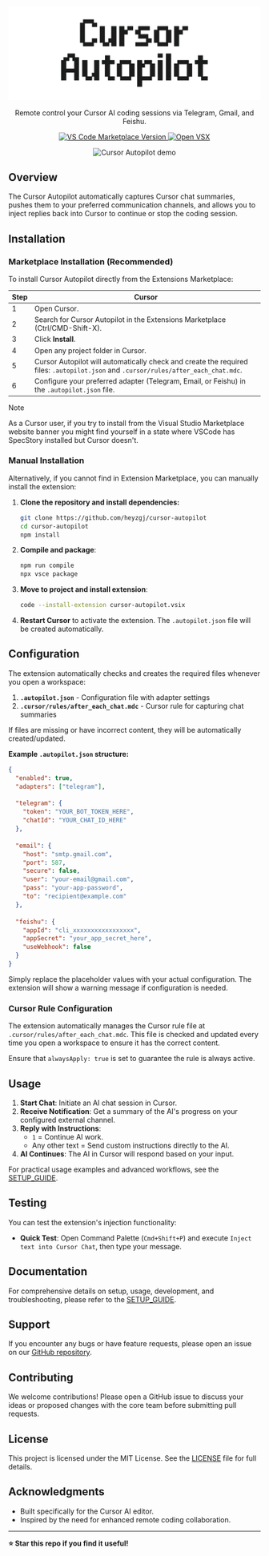 <p align="center">
  <img src="./autopilot.png" alt="Cursor Autopilot Logo">
</p>
<p align="center">Remote control your Cursor AI coding sessions via Telegram, Gmail, and Feishu.</p>

<p align="center">
  <a href="https://marketplace.visualstudio.com/items?itemName=heyzgj.cursor-autopilot">
    <img src="https://img.shields.io/visual-studio-marketplace/v/heyzgj.cursor-autopilot?label=VS%20Code&color=blue&logo=visual-studio-code&logoColor=white" alt="VS Code Marketplace Version">
  </a>
  <a href="https://open-vsx.org/extension/heyzgj/cursor-autopilot">
    <img src="https://img.shields.io/static/v1?label=Open%20VSX&message=Cursor%20Autopilot&color=blue&style=flat-square&logo=visual-studio-code&logoColor=white" alt="Open VSX">
  </a>
</p>

<p align="center">
  <img src="./.assets/demo_gif.gif" width="880" alt="Cursor Autopilot demo" />
</p>

## Overview

The Cursor Autopilot automatically captures Cursor chat summaries, pushes them to your preferred communication channels, and allows you to inject replies back into Cursor to continue or stop the coding session. 

## Installation

### Marketplace Installation (Recommended)

To install Cursor Autopilot directly from the Extensions Marketplace:

| Step | Cursor |
| --- | --- |
| 1 | Open Cursor. |
| 2 | Search for Cursor Autopilot in the Extensions Marketplace (Ctrl/CMD-Shift-X). |
| 3 | Click **Install**. |
| 4 | Open any project folder in Cursor. |
| 5 | Cursor Autopilot will automatically check and create the required files: `.autopilot.json` and `.cursor/rules/after_each_chat.mdc`. |
| 6 | Configure your preferred adapter (Telegram, Email, or Feishu) in the `.autopilot.json` file. |

> [!NOTE]
> As a Cursor user, if you try to install from the Visual Studio Marketplace website banner you might find yourself in a state where VSCode has SpecStory installed but Cursor doesn't.

### Manual Installation

Alternatively, if you cannot find in Extension Marketplace, you can manually install the extension:

1.  **Clone the repository and install dependencies:**
    ```bash
    git clone https://github.com/heyzgj/cursor-autopilot
    cd cursor-autopilot
    npm install
    ```
2.  **Compile and package**:
    ```bash
    npm run compile
    npx vsce package
    ```
4.  **Move to project and install extension**:
    ```bash
    code --install-extension cursor-autopilot.vsix
    ```
5. **Restart Cursor** to activate the extension. The `.autopilot.json` file will be created automatically.

## Configuration

The extension automatically checks and creates the required files whenever you open a workspace:

1. **`.autopilot.json`** - Configuration file with adapter settings
2. **`.cursor/rules/after_each_chat.mdc`** - Cursor rule for capturing chat summaries

If files are missing or have incorrect content, they will be automatically created/updated.

**Example `.autopilot.json` structure:**

```json
{
  "enabled": true,
  "adapters": ["telegram"],
  
  "telegram": {
    "token": "YOUR_BOT_TOKEN_HERE",
    "chatId": "YOUR_CHAT_ID_HERE"
  },
  
  "email": {
    "host": "smtp.gmail.com",
    "port": 587,
    "secure": false,
    "user": "your-email@gmail.com",
    "pass": "your-app-password",
    "to": "recipient@example.com"
  },
  
  "feishu": {
    "appId": "cli_xxxxxxxxxxxxxxxxx",
    "appSecret": "your_app_secret_here",
    "useWebhook": false
  }
}
```

Simply replace the placeholder values with your actual configuration. The extension will show a warning message if configuration is needed.

### Cursor Rule Configuration

The extension automatically manages the Cursor rule file at `.cursor/rules/after_each_chat.mdc`. This file is checked and updated every time you open a workspace to ensure it has the correct content.

Ensure that `alwaysApply: true` is set to guarantee the rule is always active.

## Usage

1.  **Start Chat**: Initiate an AI chat session in Cursor.
2.  **Receive Notification**: Get a summary of the AI's progress on your configured external channel.
3.  **Reply with Instructions**:
    *   `1` = Continue AI work.
    *   Any other text = Send custom instructions directly to the AI.
4.  **AI Continues**: The AI in Cursor will respond based on your input.

For practical usage examples and advanced workflows, see the [SETUP_GUIDE](docs/SETUP_GUIDE.md).

## Testing

You can test the extension's injection functionality:

*   **Quick Test**: Open Command Palette (`Cmd+Shift+P`) and execute `Inject text into Cursor Chat`, then type your message.

## Documentation

For comprehensive details on setup, usage, development, and troubleshooting, please refer to the [SETUP_GUIDE](docs/SETUP_GUIDE.md).

## Support

If you encounter any bugs or have feature requests, please open an issue on our [GitHub repository](https://github.com/heyzgj/cursor-autopilot/issues).

## Contributing

We welcome contributions! Please open a GitHub issue to discuss your ideas or proposed changes with the core team before submitting pull requests.

## License

This project is licensed under the MIT License. See the [LICENSE](LICENSE) file for full details.

## Acknowledgments

*   Built specifically for the Cursor AI editor.
*   Inspired by the need for enhanced remote coding collaboration.

---

**⭐ Star this repo if you find it useful!**